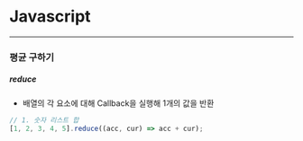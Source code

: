 # Javascript

<hr />

### 평균 구하기

##### reduce

* 배열의 각 요소에 대해 Callback을 실행해 1개의 값을 반환

```javascript
// 1. 숫자 리스트 합
[1, 2, 3, 4, 5].reduce((acc, cur) => acc + cur);
```













